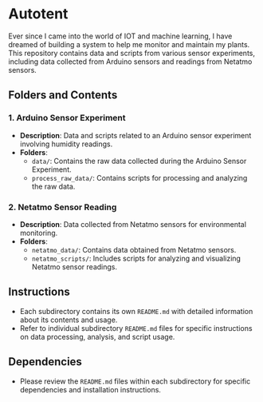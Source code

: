 # Autotent
Ever since I came into the world of IOT and machine learning, I have dreamed of building a system to help me monitor and maintain my plants. 
This repository contains data and scripts from various sensor experiments, including data collected from Arduino sensors and readings from Netatmo sensors.

## Folders and Contents

### 1. Arduino Sensor Experiment

- **Description**: Data and scripts related to an Arduino sensor experiment involving humidity readings.
- **Folders**:
  - `data/`: Contains the raw data collected during the Arduino Sensor Experiment.
  - `process_raw_data/`: Contains scripts for processing and analyzing the raw data.
  
### 2. Netatmo Sensor Reading

- **Description**: Data collected from Netatmo sensors for environmental monitoring.
- **Folders**:
  - `netatmo_data/`: Contains data obtained from Netatmo sensors.
  - `netatmo_scripts/`: Includes scripts for analyzing and visualizing Netatmo sensor readings.

## Instructions

- Each subdirectory contains its own `README.md` with detailed information about its contents and usage.
- Refer to individual subdirectory `README.md` files for specific instructions on data processing, analysis, and script usage.

## Dependencies

- Please review the `README.md` files within each subdirectory for specific dependencies and installation instructions.
